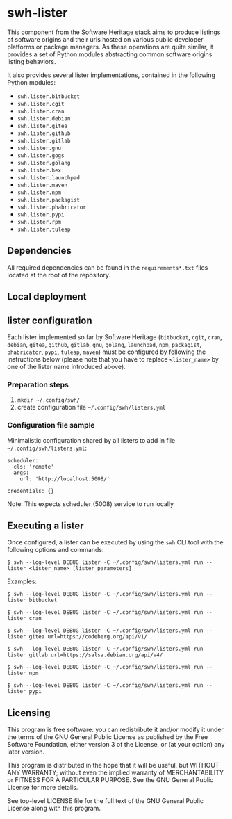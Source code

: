 swh-lister
==========

This component from the Software Heritage stack aims to produce listings
of software origins and their urls hosted on various public developer platforms
or package managers. As these operations are quite similar, it provides a set of
Python modules abstracting common software origins listing behaviors.

It also provides several lister implementations, contained in the
following Python modules:

- `swh.lister.bitbucket`
- `swh.lister.cgit`
- `swh.lister.cran`
- `swh.lister.debian`
- `swh.lister.gitea`
- `swh.lister.github`
- `swh.lister.gitlab`
- `swh.lister.gnu`
- `swh.lister.gogs`
- `swh.lister.golang`
- `swh.lister.hex`
- `swh.lister.launchpad`
- `swh.lister.maven`
- `swh.lister.npm`
- `swh.lister.packagist`
- `swh.lister.phabricator`
- `swh.lister.pypi`
- `swh.lister.rpm`
- `swh.lister.tuleap`

Dependencies
------------

All required dependencies can be found in the `requirements*.txt` files located
at the root of the repository.

Local deployment
----------------

## lister configuration

Each lister implemented so far by Software Heritage (`bitbucket`, `cgit`, `cran`, `debian`,
`gitea`, `github`, `gitlab`, `gnu`, `golang`, `launchpad`, `npm`, `packagist`, `phabricator`, `pypi`, `tuleap`, `maven`)
must be configured by following the instructions below (please note that you have to replace
`<lister_name>` by one of the lister name introduced above).

### Preparation steps

1. `mkdir ~/.config/swh/`
2. create configuration file `~/.config/swh/listers.yml`

### Configuration file sample

Minimalistic configuration shared by all listers to add in file `~/.config/swh/listers.yml`:

```lang=yml
scheduler:
  cls: 'remote'
  args:
    url: 'http://localhost:5008/'

credentials: {}
```

Note: This expects scheduler (5008) service to run locally

## Executing a lister

Once configured, a lister can be executed by using the `swh` CLI tool with the
following options and commands:

```
$ swh --log-level DEBUG lister -C ~/.config/swh/listers.yml run --lister <lister_name> [lister_parameters]
```

Examples:

```
$ swh --log-level DEBUG lister -C ~/.config/swh/listers.yml run --lister bitbucket

$ swh --log-level DEBUG lister -C ~/.config/swh/listers.yml run --lister cran

$ swh --log-level DEBUG lister -C ~/.config/swh/listers.yml run --lister gitea url=https://codeberg.org/api/v1/

$ swh --log-level DEBUG lister -C ~/.config/swh/listers.yml run --lister gitlab url=https://salsa.debian.org/api/v4/

$ swh --log-level DEBUG lister -C ~/.config/swh/listers.yml run --lister npm

$ swh --log-level DEBUG lister -C ~/.config/swh/listers.yml run --lister pypi
```

Licensing
---------

This program is free software: you can redistribute it and/or modify it under
the terms of the GNU General Public License as published by the Free Software
Foundation, either version 3 of the License, or (at your option) any later
version.

This program is distributed in the hope that it will be useful, but WITHOUT ANY
WARRANTY; without even the implied warranty of MERCHANTABILITY or FITNESS FOR A
PARTICULAR PURPOSE.  See the GNU General Public License for more details.

See top-level LICENSE file for the full text of the GNU General Public License
along with this program.
